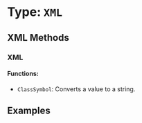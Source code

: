 # Type: `XML`



## XML Methods

### XML

#### Functions:

 * `ClassSymbol`: Converts a value to a string.




## Examples
